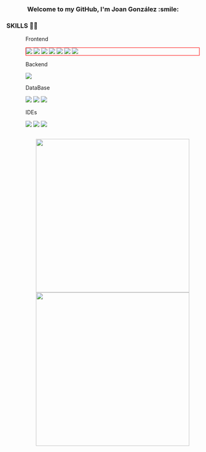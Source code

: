 <h3 align="center">Welcome to my GitHub, I'm Joan González :smile:</h3>

<h3>SKILLS 👨‍💻</h3>
<div style='margin-left: 50px;'>
<p>Frontend</p>
<p style='border: solid 1px red;'>
<a target="_blank" href="#"><img src="https://img.shields.io/badge/HTML5-E34F26?style=for-the-badge&logo=html5&logoColor=white"/></a>
<a target="_blank" href="#"><img src="https://img.shields.io/badge/CSS3-1572B6?style=for-the-badge&logo=css3&logoColor=white"/></a>
<a target="_blank" href="#"><img src="https://img.shields.io/badge/JavaScript-323330?style=for-the-badge&logo=javascript&logoColor=F7DF1E"/></a>
<a target="_blank" href="#"><img src="https://img.shields.io/badge/jQuery-0769AD?style=for-the-badge&logo=jquery&logoColor=white"/></a>
<a target="_blank" href="#"><img src="https://img.shields.io/badge/AngularJS-E23237?style=for-the-badge&logo=angularjs&logoColor=white"/></a>
<a target="_blank" href="#"><img src="https://img.shields.io/badge/Bootstrap-563D7C?style=for-the-badge&logo=bootstrap&logoColor=white"/></a>
<a target="_blank" href="#"><img src="https://img.shields.io/badge/JWT-000000?style=for-the-badge&logo=JSON%20web%20tokens&logoColor=white"/></a>
</p>
</p>

<p>Backend</p>
<p>
<a target="_blank" href="#"><img src="https://img.shields.io/badge/PHP-777BB4?style=for-the-badge&logo=php&logoColor=white"/></a>
</p>

<p>DataBase</p>
<p>
<a target="_blank" href="#"><img src="https://img.shields.io/badge/MySQL-005C84?style=for-the-badge&logo=mysql&logoColor=white"/></a>
<a target="_blank" href="#"><img src="https://img.shields.io/badge/MariaDB-003545?style=for-the-badge&logo=mariadb&logoColor=white"/></a>
<a target="_blank" href="#"><img src="https://img.shields.io/badge/MongoDB-4EA94B?style=for-the-badge&logo=mongodb&logoColor=white"/></a>
</p>

<p>IDEs</p>
<p>
<a target="_blank" href="#"><img src="https://img.shields.io/badge/Visual_Studio_Code-0078D4?style=for-the-badge&logo=visual%20studio%20code&logoColor=white"/></a>
<a target="_blank" href="#"><img src="https://img.shields.io/badge/sublime_text-%23575757.svg?&style=for-the-badge&logo=sublime-text&logoColor=important"/></a>
<a target="_blank" href="#"><img src="https://img.shields.io/badge/Eclipse-2C2255?style=for-the-badge&logo=eclipse&logoColor=white"/></a>
</p>
<div>

<a href="https://github.com/JoanGoAl">
  <p style="display: inline-block;" align="center">
    <img src="https://github-readme-stats.vercel.app/api/top-langs/?username=JoanGoAl&layout=compact&theme=dark"  width = 400/>
    <img src = "https://github-readme-stats.vercel.app/api?username=JoanGoAl&show_icons=true&theme=bear" width = 400>
  </p>
 
</a>
